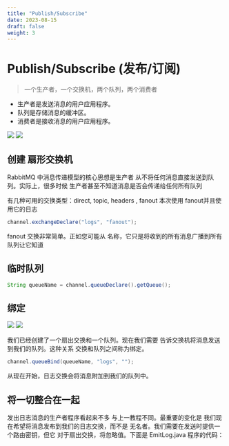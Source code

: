 ```yaml
---
title: "Publish/Subscribe"
date: 2023-08-15
draft: false
weight: 3
---
```



# Publish/Subscribe (发布/订阅)



> 一个生产者，一个交换机，两个队列，两个消费者


+ 生产者是发送消息的用户应用程序。
+ 队列是存储消息的缓冲区。
+ 消费者是接收消息的用户应用程序。





![][img4]
![][img4_]

[img4]:../../.././imgs/java/rabbitmq/Publish_Subscribe.png
[img4_]:../../../../imgs/java/rabbitmq/Publish_Subscribe.png


## 创建 扇形交换机

RabbitMQ 中消息传递模型的核心思想是生产者 从不将任何消息直接发送到队列。实际上，很多时候 生产者甚至不知道消息是否会传递给任何所有队列


有几种可用的交换类型：direct, topic, headers , fanout 本次使用 fanout并且使用它的日志

```java
channel.exchangeDeclare("logs", "fanout");
```

fanout 交换非常简单。正如您可能从 名称，它只是将收到的所有消息广播到所有队列让它知道



## 临时队列


```java
String queueName = channel.queueDeclare().getQueue();
```


## 绑定


![][img5]
![][img5_]

[img5]:../../.././imgs/java/rabbitmq/Publish_Subscribe_bindings.png
[img5_]:../../../../imgs/java/rabbitmq/Publish_Subscribe_bindings.png

我们已经创建了一个扇出交换和一个队列。现在我们需要 告诉交换机将消息发送到我们的队列。这种关系 交换和队列之间称为绑定。

```java
channel.queueBind(queueName, "logs", "");
```

从现在开始，日志交换会将消息附加到我们的队列中。


## 将一切整合在一起

发出日志消息的生产者程序看起来不多 与上一教程不同。最重要的变化是 我们现在希望将消息发布到我们的日志交换，而不是 无名者。我们需要在发送时提供一个路由密钥，但它 对于扇出交换，将忽略值。下面是 EmitLog.java 程序的代码：



